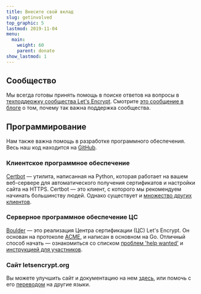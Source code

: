 ```yaml
---
title: Внесите свой вклад
slug: getinvolved
top_graphic: 5
lastmod: 2019-11-04
menu:
  main:
    weight: 60
    parent: donate
show_lastmod: 1
---
```



## Сообщество

Мы всегда готовы принять помощь в поиске ответов на вопросы в [ техподдержку сообщества Let's Encrypt](https://community.letsencrypt.org/). Смотрите [это сообщение в блоге](/2015/08/13/lets-encrypt-community-support.html) о том, почему так важна поддержка сообщества.

## Программирование

Нам также важна помощь в разработке программного обеспечения. Весь наш код находится на [GitHub](https://github.com/letsencrypt/).

### Клиентское программное обеспечение

[Certbot](https://github.com/certbot/certbot) — утилита, написанная на Python, которая работает на вашем веб-сервере для автоматического получения сертификатов и настройки сайта на HTTPS. Certbot — это клиент, с которого мы рекомендуем начинать большинству людей. Однако существует и [множество других клиентов](/docs/client-options).

### Серверное программное обеспечение ЦС

[Boulder](https://github.com/letsencrypt/boulder) — это реализация Центра сертификации (ЦС) Let's Encrypt. Он основан на протоколе [ACME](https://tools.ietf.org/html/rfc8555), и написан в основном на Go. Отличный способ начать — ознакомиться со списком [проблем 'help wanted'](https://github.com/letsencrypt/boulder/labels/help%20wanted) и [инструкцией для участников](https://github.com/letsencrypt/boulder/blob/master/CONTRIBUTING.md).

### Сайт letsencrypt.org

Вы можете улучшить сайт и документацию на нем [здесь](https://github.com/letsencrypt/website), или помочь с его [переводом](https://crowdin.com/project/lets-encrypt-website) на другие языки.

